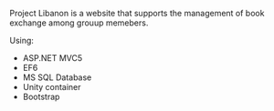 Project Libanon is a website that supports the management of book exchange among grouup memebers.

Using:
+ ASP.NET MVC5
+ EF6
+ MS SQL Database
+ Unity container
+ Bootstrap
